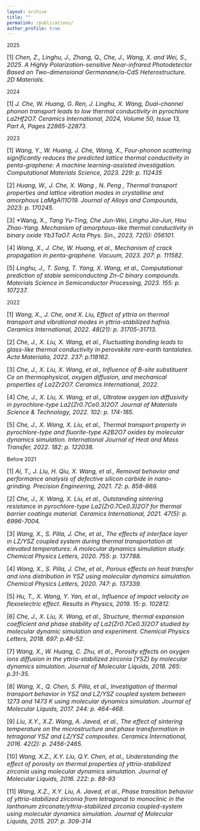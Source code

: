 ```yaml
---
layout: archive
title: ""
permalink: /publications/
author_profile: true
---
```

2025

<span style="font-size:16px">[1] *Chen, Z., Linghu, J., Zhang, Q., Che, J., Wang, X. and Wei, S., 2025. A Highly Polarization-sensitive Near-infrared Photodetector Based on Two-dimensional Germanane/α-CdS Heterostructure. 2D Materials*. <span>

2024

<span style="font-size:16px">[1] *J. Che, W. Huang, G. Ren, J. Linghu, X. Wang, Dual-channel phonon transport leads to low thermal conductivity in pyrochlore La2Hf2O7. Ceramics International, 2024, Volume 50, Issue 13, Part A, Pages 22865-22873*. <span>

2023


<span style="font-size:16px">[1] *Wang, Y., W. Huang, J. Che, Wang, X., Four-phonon scattering significantly reduces the predicted lattice thermal conductivity in penta-graphene: A machine learning-assisted investigation. Computational Materials Science, 2023. 229: p. 112435* <span>

<span style="font-size:16px">[2] *Huang, W., J. Che, X. Wang  , N. Peng  , Thermal transport properties and lattice vibration modes in crystalline and amorphous LaMgAl11O19. Journal of Alloys and Compounds, 2023: p. 170245.* <span>

<span style="font-size:16px">[3] *Wang, X., *Tang Yu-Ting, Che Jun-Wei, Linghu Jia-Jun, Hou Zhao-Yang. Mechanism of amorphous-like thermal conductivity in binary oxide Yb3TaO7. Acta Phys. Sin., 2023, 72(5): 056101.* <span>

<span style="font-size:16px">[4] *Wang, X., J. Che, W. Huang, et al., Mechanism of crack propagation in penta-graphene. Vacuum, 2023. 207: p. 111582.* <span>

<span style="font-size:16px">[5] *Linghu, J., T. Song, T. Yang, X. Wang, et al., Computational prediction of stable semiconducting Zn-C binary compounds. Materials Science in Semiconductor Processing, 2023. 155: p. 107237.* <span>

2022


<span style="font-size:16px">[1] *Wang, X., J. Che, and X. Liu, Effect of yttria on thermal transport and vibrational modes in yttria-stabilized hafnia. Ceramics International, 2022. 48(21): p. 31705-31713.* <span>

<span style="font-size:16px">[2] *Che, J., X. Liu, X. Wang, et al., Fluctuating bonding leads to glass-like thermal conductivity in perovskite rare-earth tantalates. Acta Materialia, 2022. 237: p.118162.* <span>

<span style="font-size:16px">[3] *Che, J., X. Liu, X. Wang, et al., Influence of B-site substituent Ce on thermophysical, oxygen diffusion, and mechanical properties of La2Zr2O7. Ceramics International, 2022.* <span>

<span style="font-size:16px">[4] *Che, J., X. Liu, X. Wang, et al., Ultralow oxygen ion diffusivity in pyrochlore-type La2(Zr0.7Ce0.3)2O7. Journal of Materials Science & Technology, 2022. 102: p. 174-185.* <span>

<span style="font-size:16px">[5] *Che, J., X. Wang, X. Liu, et al., Thermal transport property in pyrochlore-type and fluorite-type A2B2O7 oxides by molecular dynamics simulation. International Journal of Heat and Mass Transfer, 2022. 182: p. 122038.* <span>

Before 2021


<span style="font-size:16px">[1] *Ai, T., J. Liu, H. Qiu, X. Wang, et al., Removal behavior and performance analysis of defective silicon carbide in nano-grinding. Precision Engineering, 2021. 72: p. 858-869.* <span>

<span style="font-size:16px">[2] *Che, J., X. Wang, X. Liu, et al., Outstanding sintering resistance in pyrochlore-type La2(Zr0.7Ce0.3)2O7 for thermal barrier coatings material. Ceramics International, 2021. 47(5): p. 6996-7004.* <span>

<span style="font-size:16px">[3] *Wang, X., S. Pilla, J. Che, et al., The effects of interface layer in LZ/YSZ coupled system during thermal transportation at elevated temperatures: A molecular dynamics simulation study. Chemical Physics Letters, 2020. 755: p. 137788.* <span>

<span style="font-size:16px">[4] *Wang, X., S. Pilla, J. Che, et al., Porous effects on heat transfer and ions distribution in YSZ using molecular dynamics simulation. Chemical Physics Letters, 2020. 747: p. 137339.* <span>

<span style="font-size:16px">[5] *Hu, T., X. Wang, Y. Yan, et al., Influence of impact velocity on flexoelectric effect. Results in Physics, 2019. 15: p. 102812.* <span>

<span style="font-size:16px">[6] *Che, J., X. Liu, X. Wang, et al., Structure, thermal expansion coefficient and phase stability of La2(Zr0.7Ce0.3)2O7 studied by molecular dynamic simulation and experiment. Chemical Physics Letters, 2018. 697: p.48-52.* <span>

<span style="font-size:16px">[7] *Wang, X., W. Huang, C. Zhu, et al., Porosity effects on oxygen ions diffusion in the yttria-stabilized zirconia (YSZ) by molecular dynamics simulation. Journal of Molecular Liquids, 2018. 265: p.31-35.* <span>

<span style="font-size:16px">[8] *Wang, X., Q. Chen, S. Pilla, et al., Investigation of thermal transport behavior in YSZ and LZ/YSZ coupled system between 1273 and 1473 K using molecular dynamics simulation. Journal of Molecular Liquids, 2017. 244: p. 464-468.* <span>

<span style="font-size:16px">[9] *Liu, X.Y., X.Z. Wang, A. Javed, et al., The effect of sintering temperature on the microstructure and phase transformation in tetragonal YSZ and LZ/YSZ composites. Ceramics International, 2016. 42(2): p. 2456-2465.* <span>

<span style="font-size:16px">[10] *Wang, X.Z., X.Y. Liu, Q.Y. Chen, et al., Understanding the effect of porosity on thermal properties of yttria-stabilized zirconia using molecular dynamics simulation. Journal of Molecular Liquids, 2016. 222: p. 88-93* <span>

<span style="font-size:16px">[11] *Wang, X.Z., X.Y. Liu, A. Javed, et al., Phase transition behavior of yttria-stabilized zirconia from tetragonal to monoclinic in the lanthanum zirconate/yttria-stabilized zirconia coupled-system using molecular dynamics simulation. Journal of Molecular Liquids, 2015. 207: p. 309-314* <span>
